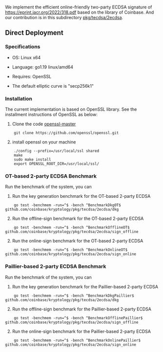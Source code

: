We implement the efficient online-friendly two-party ECDSA signature of https://eprint.iacr.org/2022/318.pdf based on the library of Coinbase. And our contribution is in this subdirectory [pkg/tecdsa/2ecdsa](pkg/tecdsa/2ecdsa).

## Direct Deployment 

### Specifications

- OS: Linux x64

- Language: go1.19 linux/amd64

- Requires: OpenSSL

- The default elliptic curve is "secp256k1"

### Installation

The current implementation is based on OpenSSL library. See the installment instructions of OpenSSL as below:  

1. Clone the code [openssl-master](https://github.com/openssl/openssl.git)

```
    git clone https://github.com/openssl/openssl.git
```

2. install openssl on your machine

```
    ./config --prefix=/usr/local/ssl shared
    make 
    sudo make install
    export OPENSSL_ROOT_DIR=/usr/local/ssl/
```
### OT-based 2-party ECDSA Benchmark

Run the benchmark of the system, you can 

1. Run the key generation benchmark for the OT-based 2-party ECDSA 

```
    go test -benchmem -run=^$ -bench ^BenchmarkDkgOT$ github.com/coinbase/kryptology/pkg/tecdsa/2ecdsa/dkg
```
2. Run the offline-sign benchmark for the OT-based 2-party ECDSA 

```
    go test -benchmem -run=^$ -bench ^BenchmarkOfflineOT$ github.com/coinbase/kryptology/pkg/tecdsa/2ecdsa/sign_offline
```

2. Run the online-sign benchmark for the OT-based 2-party ECDSA 

```
    go test -benchmem -run=^$ -bench ^BenchmarkOnlineOT$ github.com/coinbase/kryptology/pkg/tecdsa/2ecdsa/sign_online
```

### Paillier-based 2-party ECDSA Benchmark

Run the benchmark of the system, you can 

1. Run the key generation benchmark for the Paillier-based 2-party ECDSA 

```
    go test -benchmem -run=^$ -bench ^BenchmarkDkgPaillier$ github.com/coinbase/kryptology/pkg/tecdsa/2ecdsa/dkg
```
2. Run the offline-sign benchmark for the Paillier-based 2-party ECDSA 

```
    go test -benchmem -run=^$ -bench ^BenchmarkOfflinePaillier$ github.com/coinbase/kryptology/pkg/tecdsa/2ecdsa/sign_offline
```

2. Run the online-sign benchmark for the Paillier-based 2-party ECDSA 

```
    go test -benchmem -run=^$ -bench ^BenchmarkOnlinePaillier$ github.com/coinbase/kryptology/pkg/tecdsa/2ecdsa/sign_online
```
